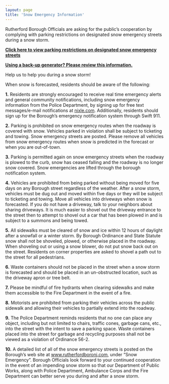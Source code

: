 ```yaml
---
layout: page
title: 'Snow Emergency Information'
---
```


Rutherford Borough Officials are asking for the public’s cooperation by complying with parking restrictions on designated snow emergency streets during a snow storm.

[**Click here to view parking restrictions on designated snow emergency streets**](https://storage.googleapis.com/static.rutherford-nj.com/codes-ordinances/Snow-Emergency-Streets.pdf)

[**Using a back-up generator? Please review this information.**](https://storage.googleapis.com/static.rutherford-nj.com/oem/OEM_Safe%20Generator%20Procedures%20(1).pdf?fbclid=IwAR3CuEolUQczcYf8Zjj80mQn31mKKHHevLsZkRP-xMhFtwwt80m-jaPyvhI)

Help us to help you during a snow storm!

When snow is forecasted, residents should be aware of the following:

**1.** Residents are strongly encouraged to receive real time emergency alerts and general community notifications, including snow emergency information from the Police Department, by signing up for free text messages/e-mail notifications at [nixle.com](/notifications/). Additionally, residents should sign up for the Borough’s emergency notification system through Swift 911.

**2.** Parking is prohibited on snow emergency routes when the roadway is covered with snow. Vehicles parked in violation shall be subject to ticketing and towing. Snow emergency streets are posted. Please remove all vehicles from snow emergency routes when snow is predicted in the forecast or when you are out-of-town.

**3.** Parking is permitted again on snow emergency streets when the roadway is plowed to the curb, snow has ceased falling and the roadway is no longer snow covered. Snow emergencies are lifted through the borough notification system.

**4.** Vehicles are prohibited from being parked without being moved for five days on any Borough street regardless of the weather. After a snow storm, vehicles must be dug out and moved within five days or they will be subject to ticketing and towing. Move all vehicles into driveways when snow is forecasted. If you do not have a driveway, talk to your neighbors about sharing driveways. It is much easier to shovel out the driveway entrance to the street then to attempt to shovel out a car that has been plowed in and is subject to a summons and being towed.

**5.** All sidewalks must be cleared of snow and ice within 12 hours of daylight after a snowfall or a winter storm. By Borough Ordinance and State Statute snow shall not be shoveled, plowed, or otherwise placed in the roadway. When shoveling out or using a snow blower, do not put snow back out on the street. Residents on corner properties are asked to shovel a path out to the street for all pedestrians.

**6.** Waste containers should not be placed in the street when a snow storm is forecasted and should be placed in an un-obstructed location, such as the driveway apron or tree belt.

**7.** Please be mindful of fire hydrants when clearing sidewalks and make them accessible to the Fire Department in the event of a fire.

**8.** Motorists are prohibited from parking their vehicles across the public sidewalk and allowing their vehicles to partially extend into the roadway.

**9.** The Police Department reminds residents that no one can place any object, including but not limited to chairs, traffic cones, garbage cans, etc., into the street with the intent to save a parking space. Waste containers placed into the street for garbage and recycling purposes shall not be viewed as a violation of Ordinance 56-2.

**10.** A detailed list of all of the snow emergency streets is posted on the Borough’s web site at www.rutherfordboronj.com, under “Snow Emergency”. Borough Officials look forward to your continued cooperation in the event of an impending snow storm so that our Department of Public Works, along with Police Department, Ambulance Corps and the Fire Department can better serve you during and after a snow storm.
